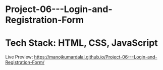 # Project-06---Login-and-Registration-Form
# Tech Stack: HTML, CSS, JavaScript
Live Preview: https://manojkumardalal.github.io/Project-06---Login-and-Registration-Form/
